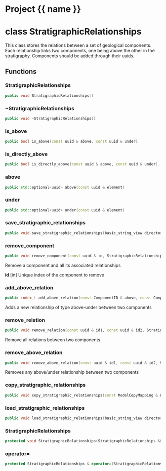 <script setup>
import {useRoute} from 'vitepress'
const {path} = useRoute()
const tokens = path.split('/')
const words = tokens[2].split('-');
for (let i = 0; i < words.length; i++) {
    words[i] = words[i].charAt(0).toUpperCase() + words[i].slice(1);
    words[i] = words[i].replace('geode', 'Geode')
}
const name = words.join('-');
</script>
# Project {{ name }}

# class StratigraphicRelationships


 This class stores the relations between a set of geological components. Each relationship links two components, one being above the other in the stratigraphy. Components should be added through their uuids.



## Functions

### StratigraphicRelationships

```cpp
public void StratigraphicRelationships()
```


### ~StratigraphicRelationships

```cpp
public void ~StratigraphicRelationships()
```


### is_above

```cpp
public bool is_above(const uuid & above, const uuid & under)
```


### is_directly_above

```cpp
public bool is_directly_above(const uuid & above, const uuid & under)
```


### above

```cpp
public std::optional<uuid> above(const uuid & element)
```


### under

```cpp
public std::optional<uuid> under(const uuid & element)
```


### save_stratigraphic_relationships

```cpp
public void save_stratigraphic_relationships(basic_string_view directory)
```


### remove_component

```cpp
public void remove_component(const uuid & id, StratigraphicRelationshipsBuilderKey )
```


 Remove a component and all its associated relationships

**id** [in] Unique index of the component to remove

### add_above_relation

```cpp
public index_t add_above_relation(const ComponentID & above, const ComponentID & under, StratigraphicRelationshipsBuilderKey )
```


 Adds a new relationship of type above-under between two components

### remove_relation

```cpp
public void remove_relation(const uuid & id1, const uuid & id2, StratigraphicRelationshipsBuilderKey )
```


 Remove all relations between two components

### remove_above_relation

```cpp
public void remove_above_relation(const uuid & id1, const uuid & id2, StratigraphicRelationshipsBuilderKey )
```


 Removes any above/under relationship between two components

### copy_stratigraphic_relationships

```cpp
public void copy_stratigraphic_relationships(const ModelCopyMapping & mapping, const StratigraphicRelationships & relationships, StratigraphicRelationshipsBuilderKey )
```


### load_stratigraphic_relationships

```cpp
public void load_stratigraphic_relationships(basic_string_view directory, StratigraphicRelationshipsBuilderKey )
```


### StratigraphicRelationships

```cpp
protected void StratigraphicRelationships(StratigraphicRelationships && other)
```


### operator=

```cpp
protected StratigraphicRelationships & operator=(StratigraphicRelationships && other)
```




